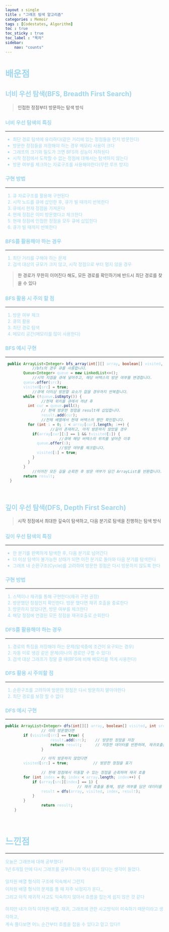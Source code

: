 ```yaml
---
layout : single
title : "그래프 탐색 알고리즘"
categories : Memoir
tags : [Codestates, Algorithm]
toc : true
toc_sticky : true 
toc_label : "목차"
sidebar:
    nav: "counts"
---
```

<style> 
    p { line-height : 1.75em; }
</style>

# <font color="#A0D7EF"> 배운점

## <font color="#A0D7EF"> 너비 우선 탐색(BFS, Breadth First Search)
> 인접한 정점부터 방문하는 탐색 방식

### <font color="#A0D7EF"> 너비 우선 탐색의 특징
<hr>

* 최단 경로 탐색에 유리하다(같은 거리에 있는 정점들을 먼저 방문한다)
* 방문한 정점들을 저장해야 하는 경우 메모리 사용이 크다
* 그래프의 크기와 밀도가 크면 BFS의 성능이 저하된다
* 시작 정점에서 도착할 수 없는 정점에 대해서는 탐색하지 않는다
* 방문 여부를 체크하는 자료구조를 사용해야한다(무한 루프 방지)

### <font color="#A0D7EF"> 구현 방법
<hr>

1. 큐 자료구조를 활용해 구현된다
2. 시작 노드를 큐에 삽인한 후, 큐가 빌 때까지 반복한다
3. 큐에서 현재 정점을 가져온다
4. 현재 정점은 이미 방문했다고 체크한다
5. 현재 정점에 인접한 정점을 모두 큐에 삽입힌다
6. 큐가 빌 때까지 반복한다

### <font color="#A0D7EF"> BFS를 활용해야 하는 경우
<hr>

1. 최단 거리를 구해야 하는 문제
2. 검색 대상의 규모가 크지 않고, 시작 정점으로 부터 멀지 않을 경우
 > 한 경로가 무한히 이어진다 해도, 모든 경로를 확인하기에 반드시 
    최단 경로를 찾을 수 있다

### <font color="#A0D7EF"> BFS 활용 시 주의 할 점
<hr>

1. 방문 여부 체크
2. 큐의 활용
3. 최단 경로 탐색
4. 메모리 공간(메모리를 많이 사용한다)

### <font color="#A0D7EF"> BFS 예시 구현
<hr>

```java
 public ArrayList<Integer> bfs_array(int[][] array, boolean[] visited, int src, ArrayList<Integer> result) {
			//bfs의 경우 큐를 사용합니다.
	    Queue<Integer> queue = new LinkedList<>();
			//시작 지점을 큐에 넣어주고, 해당 버택스의 방문 여부를 변경합니다.
	    queue.offer(src);
	    visited[src] = true;
			//큐에 더이상 방문할 요소가 없을 경우까지 반복합니다.
	    while (!queue.isEmpty()) {
				//현재 위치를 큐에서 꺼낸 후
	      int cur = queue.poll();
				// 현재 방문한 정점을 result에 삽입합니다.
				result.add(cur);
				//전체 배열에서 현재 버택스의 행만 확인합니다.
	      for (int i = 0; i < array[cur].length; i++) {
					//길이 존재하고, 아직 방문하지 않았을 경우
	        if(array[cur][i] == 1 && !visited[i]) {
						//큐에 해당 버택스의 위치를 넣어준 이후
	          queue.offer(i);
						//방문 여부를 체크합니다.
	          visited[i] = true;
	        }
	      }
	    }
			//이어진 모든 길을 순회한 후 방문 여부가 담긴 ArrayList를 반환합니다.
	    return result;
  }

```

<br>

## <font color="#A0D7EF"> 깊이 우선 탐색(DFS, Depth First Search)
> 시작 정점에서 최대한 깊숙이 탐색하고, 다음 분기로 탐색을 진행하는 탐색 방식

### <font color="#A0D7EF"> 깊이 우선 탐색의 특징
<hr>

* 한 분기를 완벽하게 탐색한 후, 다음 분기로 넘어간다
* 더 이상 탐색이 불가능한 상태가 되면 이전 분기로 돌아와 다음 분기를 탐색한다
* 그래프 내 순환구조(Cycle)를 고려하여 방문한 정점은 다시 방문하지 않도록 한다 

### <font color="#A0D7EF"> 구현 방법
<hr>

1. 스택이나 재귀를 통해 구현한다(재귀 구현 권장)
2. 방문했던 정점인지 확인한다. 방문 했다면 재귀 호출을 종료한다
3. 방문하지 않았다면, 방문 여부를 체크한다
4. 해당 정점에 연결된 모든 정점을 재귀호출로 순회한다

### <font color="#A0D7EF"> DFS를 활용해야 하는 경우
<hr>

1. 경로의 특징을 저장해야 하는 문제(탐색중에 조건이 요구되는 경우)
2. 자동 미로 생겅 같은 문제(하나의 경로만 구할 수 있다)
3. 검색 대상 그래프가 정말 클 때(BFS에 비해 메모리를 적게 사용한다)

### <font color="#A0D7EF"> DFS 활용 시 주의할 점
<hr>

1. 순환구조를 고려하여 방문한 정점은 다시 방문하지 말아야한다
2. 최단 경로를 보장 할 수 없다

### <font color="#A0D7EF"> DFS 예시 구현
<hr>

```java
public ArrayList<Integer> dfs(int[][] array, boolean[] visited, int src, ArrayList<Integer> result) {
				// 이미 방문했다면
        if (visited[src] == true) {
					result.add(src);    // 방문한 정점을 저장
					return result;      // 저장한 데이터를 반환하며, 재귀호출을 종료
				}

				// 아직 방문하지 않았다면
        visited[src] = true;           // 방문한 정점을 표기
        
				// 현재 정점에서 이동할 수 있는 정점을 순회하며 재귀 호출
        for (int index = 0; index < array.length; index++) {
            if (array[src][index] == 1) {
								// 재귀 호출을 통해, 방문 여부를 담은 데이터를 반환과 동시에 할당
                result = dfs(array, visited, index, result);
            }
        }
				return result;
    }

```

<br>

# <font color="#A0D7EF"> 느낀점
<hr>

오늘은 그래프에 대해 공부했다!<br>
1년 6개월 만에 다시 그래프를 공부하니까 역시 쉽지 않다는 생각이 들었다.

일차원 배열 형식의 구조에 익숙해서 그런지<br>
이차원 배열 형식의 문제를 풀 때 자주 뇌정지가 온다,,<br>
그리고 아직 재귀적 사고도 익숙하지 않아서 흐름을 잡는게 쉽지 않은 것 같다

하지만 내가 아직 이차원 배열, 재귀, 그래프에 관한 사고방식이 미숙하기 때문이라고 생각하고,<br>
계속 풀다보면 어느 순간부터 흐름을 잡을 수 있다고 믿고 있다!!

